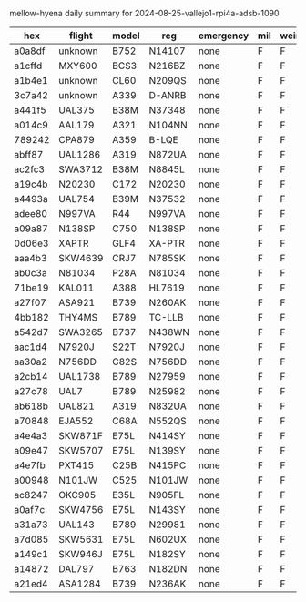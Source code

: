mellow-hyena daily summary for 2024-08-25-vallejo1-rpi4a-adsb-1090

|hex|flight|model|reg|emergency|mil|weirdo|
|--|--|--|--|--|--|--|
|a0a8df|unknown|B752|N14107|none|F|F|
|a1cffd|MXY600|BCS3|N216BZ|none|F|F|
|a1b4e1|unknown|CL60|N209QS|none|F|F|
|3c7a42|unknown|A339|D-ANRB|none|F|F|
|a441f5|UAL375|B38M|N37348|none|F|F|
|a014c9|AAL179|A321|N104NN|none|F|F|
|789242|CPA879|A359|B-LQE|none|F|F|
|abff87|UAL1286|A319|N872UA|none|F|F|
|ac2fc3|SWA3712|B38M|N8845L|none|F|F|
|a19c4b|N20230|C172|N20230|none|F|F|
|a4493a|UAL754|B39M|N37532|none|F|F|
|adee80|N997VA|R44|N997VA|none|F|F|
|a09a87|N138SP|C750|N138SP|none|F|F|
|0d06e3|XAPTR|GLF4|XA-PTR|none|F|F|
|aaa4b3|SKW4639|CRJ7|N785SK|none|F|F|
|ab0c3a|N81034|P28A|N81034|none|F|F|
|71be19|KAL011|A388|HL7619|none|F|F|
|a27f07|ASA921|B739|N260AK|none|F|F|
|4bb182|THY4MS|B789|TC-LLB|none|F|F|
|a542d7|SWA3265|B737|N438WN|none|F|F|
|aac1d4|N7920J|S22T|N7920J|none|F|F|
|aa30a2|N756DD|C82S|N756DD|none|F|F|
|a2cb14|UAL1738|B789|N27959|none|F|F|
|a27c78|UAL7|B789|N25982|none|F|F|
|ab618b|UAL821|A319|N832UA|none|F|F|
|a70848|EJA552|C68A|N552QS|none|F|F|
|a4e4a3|SKW871F|E75L|N414SY|none|F|F|
|a09e47|SKW5707|E75L|N139SY|none|F|F|
|a4e7fb|PXT415|C25B|N415PC|none|F|F|
|a00948|N101JW|C525|N101JW|none|F|F|
|ac8247|OKC905|E35L|N905FL|none|F|F|
|a0af7c|SKW4756|E75L|N143SY|none|F|F|
|a31a73|UAL143|B789|N29981|none|F|F|
|a7d085|SKW5631|E75L|N602UX|none|F|F|
|a149c1|SKW946J|E75L|N182SY|none|F|F|
|a14872|DAL797|B763|N182DN|none|F|F|
|a21ed4|ASA1284|B739|N236AK|none|F|F|
